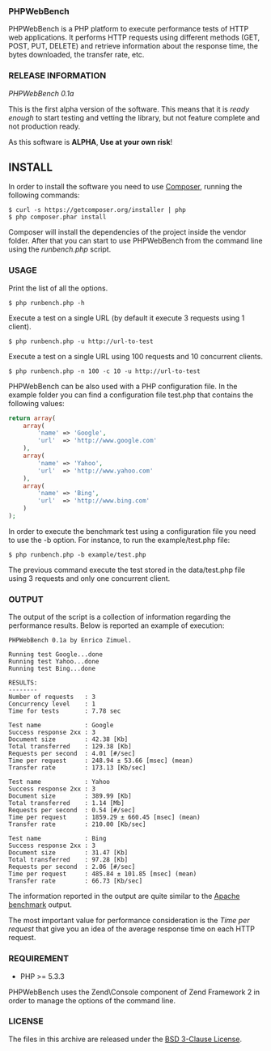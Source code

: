 ### PHPWebBench

PHPWebBench is a PHP platform to execute performance tests of HTTP web applications.
It performs HTTP requests using different methods (GET, POST, PUT, DELETE) and retrieve
information about the response time, the bytes downloaded, the transfer rate, etc.


### RELEASE INFORMATION

*PHPWebBench 0.1a*

This is the first alpha version of the software. This means that it is *ready enough* to start
testing and vetting the library, but not feature complete and not production ready.

As this software is **ALPHA**, **Use at your own risk**!


## INSTALL

In order to install the software you need to use [Composer](http://getcomposer.org/),
running the following commands:

    $ curl -s https://getcomposer.org/installer | php
    $ php composer.phar install

Composer will install the dependencies of the project inside the vendor folder.
After that you can start to use PHPWebBench from the command line using the *runbench.php*
script.

### USAGE

Print the list of all the options.

    $ php runbench.php -h

Execute a test on a single URL (by default it execute 3 requests using 1 client).

    $ php runbench.php -u http://url-to-test

Execute a test on a single URL using 100 requests and 10 concurrent clients.

    $ php runbench.php -n 100 -c 10 -u http://url-to-test

PHPWebBench can be also used with a PHP configuration file. In the example folder you can
find a configuration file test.php that contains the following
values:

```php
return array(
    array(
        'name' => 'Google',
        'url'  => 'http://www.google.com'
    ),
    array(
        'name' => 'Yahoo',
        'url'  => 'http://www.yahoo.com'
    ),
    array(
        'name' => 'Bing',
        'url'  => 'http://www.bing.com'
    )
);
```

In order to execute the benchmark test using a configuration file you need to
use the -b option. For instance, to run the example/test.php file:

    $ php runbench.php -b example/test.php

The previous command execute the test stored in the data/test.php file using 3
requests and only one concurrent client.

### OUTPUT

The output of the script is a collection of information regarding the performance
results. Below is reported an example of execution:

    PHPWebBench 0.1a by Enrico Zimuel.

    Running test Google...done
    Running test Yahoo...done
    Running test Bing...done

    RESULTS:
    --------
    Number of requests   : 3
    Concurrency level    : 1
    Time for tests       : 7.78 sec

    Test name            : Google
    Success response 2xx : 3
    Document size        : 42.38 [Kb] 
    Total transferred    : 129.38 [Kb] 
    Requests per second  : 4.01 [#/sec]
    Time per request     : 248.94 ± 53.66 [msec] (mean)
    Transfer rate        : 173.13 [Kb/sec]

    Test name            : Yahoo
    Success response 2xx : 3
    Document size        : 389.99 [Kb] 
    Total transferred    : 1.14 [Mb] 
    Requests per second  : 0.54 [#/sec]
    Time per request     : 1859.29 ± 660.45 [msec] (mean)
    Transfer rate        : 210.00 [Kb/sec]

    Test name            : Bing
    Success response 2xx : 3
    Document size        : 31.47 [Kb] 
    Total transferred    : 97.28 [Kb] 
    Requests per second  : 2.06 [#/sec]
    Time per request     : 485.84 ± 101.85 [msec] (mean)
    Transfer rate        : 66.73 [Kb/sec]


The information reported in the output are quite similar to the
[Apache benchmark](http://httpd.apache.org/docs/2.2/programs/ab.html) output.

The most important value for performance consideration is the *Time per request*
that give you an idea of the average response time on each HTTP request.

### REQUIREMENT

 - PHP >= 5.3.3

PHPWebBench uses the Zend\Console component of Zend Framework 2 in order to manage the
options of the command line. 

### LICENSE

The files in this archive are released under the
[BSD 3-Clause License](http://opensource.org/licenses/BSD-3-Clause).
